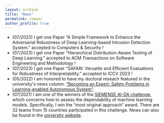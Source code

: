 ```yaml
---
layout: archive
title: "News"
permalink: /news/
author_profile: true
---
```

- (07/2023) I get one Paper “A Simple Framework to Enhance the Adversarial Robustness of Deep Learning-based Intrusion Detection System.” accepted to Computers & Security !
- (07/2023) I get one Paper “Hierarchical Distribution-Aware Testing of Deep Learning.” accepted to ACM Transactions on Software Engineering and Methodology !
- (07/2023) I get one Paper “SAFARI: Versatile and Efficient Evaluations for Robustness of Interpretability.” accepted to ICCV 2023 !
- (05/2022) I am honored to have my doctoral reseach featured in the university's news column: ["Becoming an Expert: Safety Problems in Learning-enabled Autonomous System"](https://www.liverpool.ac.uk/computer-science/news/articles/becoming-an-expert-safety-problems-in-learning-enabled-autonomous-system).
- (07/2021) I am one of the winners of the [SIEMENSE AI-DA challenge](https://ecosystem.siemens.com/topic/detail/default/33), which concerns how to assess the dependability of machine learning models. Specifically, I win the “most original approach” award. There are 32 teams from 15 countries participated in this challenge. News can also be found in the [university website](https://www.liverpool.ac.uk/electrical-engineering-electronics-and-computer-science/news/articles/computer-science-phd-student-scoops-siemens-ai-dependability-student-challenge-award).
